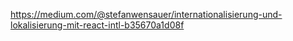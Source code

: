https://medium.com/@stefanwensauer/internationalisierung-und-lokalisierung-mit-react-intl-b35670a1d08f
